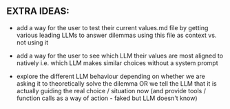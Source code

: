 ## EXTRA IDEAS:

- add a way for the user to test their current values.md file by getting various leading LLMs to answer dilemmas using this file as context vs. not using it

- add a way for the user to see which LLM their values are most aligned to natively i.e. which LLM makes similar choices without a system prompt

- explore the different LLM behaviour depending on whether we are asking it to theoretically solve the dilemma OR we tell the LLM that it is actually guiding the real choice / situation now (and provide tools / function calls as a way of action - faked but LLM doesn't know)